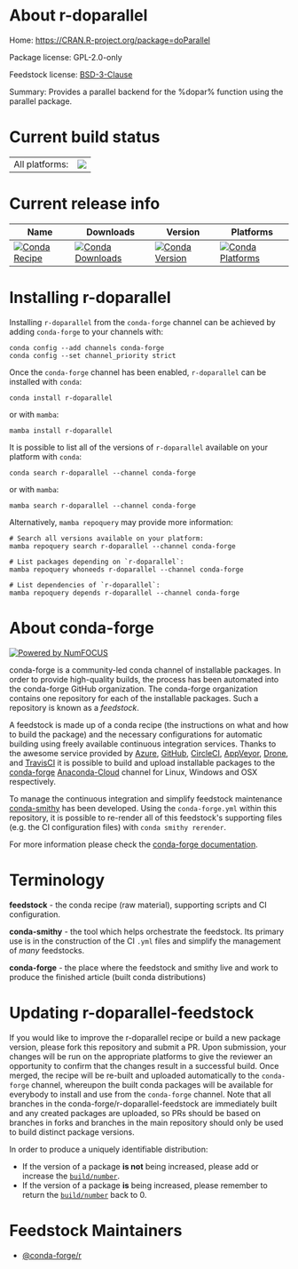 About r-doparallel
==================

Home: https://CRAN.R-project.org/package=doParallel

Package license: GPL-2.0-only

Feedstock license: [BSD-3-Clause](https://github.com/conda-forge/r-doparallel-feedstock/blob/main/LICENSE.txt)

Summary: Provides a parallel backend for the %dopar% function using the parallel package.

Current build status
====================


<table><tr><td>All platforms:</td>
    <td>
      <a href="https://dev.azure.com/conda-forge/feedstock-builds/_build/latest?definitionId=1087&branchName=main">
        <img src="https://dev.azure.com/conda-forge/feedstock-builds/_apis/build/status/r-doparallel-feedstock?branchName=main">
      </a>
    </td>
  </tr>
</table>

Current release info
====================

| Name | Downloads | Version | Platforms |
| --- | --- | --- | --- |
| [![Conda Recipe](https://img.shields.io/badge/recipe-r--doparallel-green.svg)](https://anaconda.org/conda-forge/r-doparallel) | [![Conda Downloads](https://img.shields.io/conda/dn/conda-forge/r-doparallel.svg)](https://anaconda.org/conda-forge/r-doparallel) | [![Conda Version](https://img.shields.io/conda/vn/conda-forge/r-doparallel.svg)](https://anaconda.org/conda-forge/r-doparallel) | [![Conda Platforms](https://img.shields.io/conda/pn/conda-forge/r-doparallel.svg)](https://anaconda.org/conda-forge/r-doparallel) |

Installing r-doparallel
=======================

Installing `r-doparallel` from the `conda-forge` channel can be achieved by adding `conda-forge` to your channels with:

```
conda config --add channels conda-forge
conda config --set channel_priority strict
```

Once the `conda-forge` channel has been enabled, `r-doparallel` can be installed with `conda`:

```
conda install r-doparallel
```

or with `mamba`:

```
mamba install r-doparallel
```

It is possible to list all of the versions of `r-doparallel` available on your platform with `conda`:

```
conda search r-doparallel --channel conda-forge
```

or with `mamba`:

```
mamba search r-doparallel --channel conda-forge
```

Alternatively, `mamba repoquery` may provide more information:

```
# Search all versions available on your platform:
mamba repoquery search r-doparallel --channel conda-forge

# List packages depending on `r-doparallel`:
mamba repoquery whoneeds r-doparallel --channel conda-forge

# List dependencies of `r-doparallel`:
mamba repoquery depends r-doparallel --channel conda-forge
```


About conda-forge
=================

[![Powered by
NumFOCUS](https://img.shields.io/badge/powered%20by-NumFOCUS-orange.svg?style=flat&colorA=E1523D&colorB=007D8A)](https://numfocus.org)

conda-forge is a community-led conda channel of installable packages.
In order to provide high-quality builds, the process has been automated into the
conda-forge GitHub organization. The conda-forge organization contains one repository
for each of the installable packages. Such a repository is known as a *feedstock*.

A feedstock is made up of a conda recipe (the instructions on what and how to build
the package) and the necessary configurations for automatic building using freely
available continuous integration services. Thanks to the awesome service provided by
[Azure](https://azure.microsoft.com/en-us/services/devops/), [GitHub](https://github.com/),
[CircleCI](https://circleci.com/), [AppVeyor](https://www.appveyor.com/),
[Drone](https://cloud.drone.io/welcome), and [TravisCI](https://travis-ci.com/)
it is possible to build and upload installable packages to the
[conda-forge](https://anaconda.org/conda-forge) [Anaconda-Cloud](https://anaconda.org/)
channel for Linux, Windows and OSX respectively.

To manage the continuous integration and simplify feedstock maintenance
[conda-smithy](https://github.com/conda-forge/conda-smithy) has been developed.
Using the ``conda-forge.yml`` within this repository, it is possible to re-render all of
this feedstock's supporting files (e.g. the CI configuration files) with ``conda smithy rerender``.

For more information please check the [conda-forge documentation](https://conda-forge.org/docs/).

Terminology
===========

**feedstock** - the conda recipe (raw material), supporting scripts and CI configuration.

**conda-smithy** - the tool which helps orchestrate the feedstock.
                   Its primary use is in the construction of the CI ``.yml`` files
                   and simplify the management of *many* feedstocks.

**conda-forge** - the place where the feedstock and smithy live and work to
                  produce the finished article (built conda distributions)


Updating r-doparallel-feedstock
===============================

If you would like to improve the r-doparallel recipe or build a new
package version, please fork this repository and submit a PR. Upon submission,
your changes will be run on the appropriate platforms to give the reviewer an
opportunity to confirm that the changes result in a successful build. Once
merged, the recipe will be re-built and uploaded automatically to the
`conda-forge` channel, whereupon the built conda packages will be available for
everybody to install and use from the `conda-forge` channel.
Note that all branches in the conda-forge/r-doparallel-feedstock are
immediately built and any created packages are uploaded, so PRs should be based
on branches in forks and branches in the main repository should only be used to
build distinct package versions.

In order to produce a uniquely identifiable distribution:
 * If the version of a package **is not** being increased, please add or increase
   the [``build/number``](https://docs.conda.io/projects/conda-build/en/latest/resources/define-metadata.html#build-number-and-string).
 * If the version of a package **is** being increased, please remember to return
   the [``build/number``](https://docs.conda.io/projects/conda-build/en/latest/resources/define-metadata.html#build-number-and-string)
   back to 0.

Feedstock Maintainers
=====================

* [@conda-forge/r](https://github.com/conda-forge/r/)

